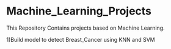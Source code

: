 # Machine_Learning_Projects

This Repository Contains projects based on Machine Learning.

1)Build model to detect Breast_Cancer using KNN and SVM
